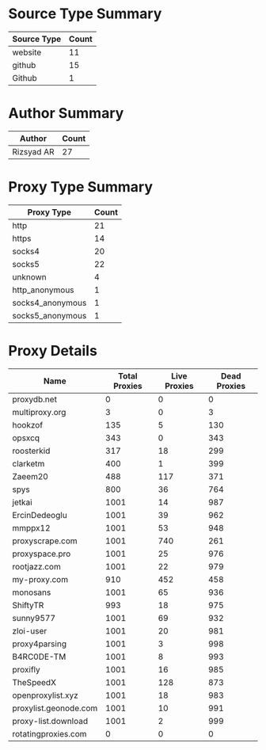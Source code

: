 # Source Type Summary

| Source Type | Count |
|-------------|-------|
| website | 11 |
| github | 15 |
| Github | 1 |


# Author Summary

| Author | Count |
|--------|-------|
| Rizsyad AR | 27 |


# Proxy Type Summary

| Proxy Type | Count |
|------------|-------|
| http | 21 |
| https | 14 |
| socks4 | 20 |
| socks5 | 22 |
| unknown | 4 |
| http_anonymous | 1 |
| socks4_anonymous | 1 |
| socks5_anonymous | 1 |


# Proxy Details

| Name | Total Proxies | Live Proxies | Dead Proxies |
|------|---------------|--------------|---------------|
| proxydb.net | 0 | 0 | 0 |
| multiproxy.org | 3 | 0 | 3 |
| hookzof | 135 | 5 | 130 |
| opsxcq | 343 | 0 | 343 |
| roosterkid | 317 | 18 | 299 |
| clarketm | 400 | 1 | 399 |
| Zaeem20 | 488 | 117 | 371 |
| spys | 800 | 36 | 764 |
| jetkai | 1001 | 14 | 987 |
| ErcinDedeoglu | 1001 | 39 | 962 |
| mmppx12 | 1001 | 53 | 948 |
| proxyscrape.com | 1001 | 740 | 261 |
| proxyspace.pro | 1001 | 25 | 976 |
| rootjazz.com | 1001 | 22 | 979 |
| my-proxy.com | 910 | 452 | 458 |
| monosans | 1001 | 65 | 936 |
| ShiftyTR | 993 | 18 | 975 |
| sunny9577 | 1001 | 69 | 932 |
| zloi-user | 1001 | 20 | 981 |
| proxy4parsing | 1001 | 3 | 998 |
| B4RC0DE-TM | 1001 | 8 | 993 |
| proxifly | 1001 | 16 | 985 |
| TheSpeedX | 1001 | 128 | 873 |
| openproxylist.xyz | 1001 | 18 | 983 |
| proxylist.geonode.com | 1001 | 10 | 991 |
| proxy-list.download | 1001 | 2 | 999 |
| rotatingproxies.com | 0 | 0 | 0 |

